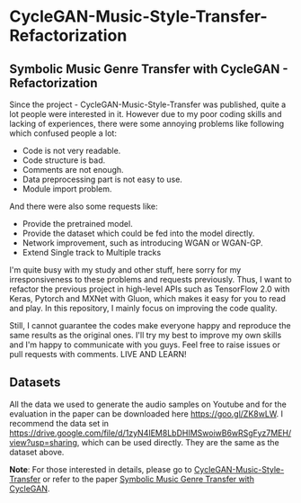 # CycleGAN-Music-Style-Transfer-Refactorization
## Symbolic Music Genre Transfer with CycleGAN - Refactorization

Since the project - CycleGAN-Music-Style-Transfer was published, quite a lot people were interested in it. However due to my poor coding skills and lacking of experiences, there were some annoying problems like following which confused people a lot: 
- Code is not very readable. 
- Code structure is bad. 
- Comments are not enough. 
- Data preprocessing part is not easy to use. 
- Module import problem. 

And there were also some requests like:
- Provide the pretrained model. 
- Provide the dataset which could be fed into the model directly. 
- Network improvement, such as introducing WGAN or WGAN-GP.
- Extend Single track to Multiple tracks

I'm quite busy with my study and other stuff, here sorry for my irresponsiveness to these problems and requests previously. Thus, I want to refactor the previous project in high-level APIs such as TensorFlow 2.0 with Keras, Pytorch and MXNet with Gluon, which makes it easy for you to read and play. In this repository, I mainly focus on improving the code quality. 

Still, I cannot guarantee the codes make everyone happy and reproduce the same results as the original ones. I'll try my best to improve my own skills and I'm happy to communicate with you guys. Feel free to raise issues or pull requests with comments. LIVE AND LEARN! 

## Datasets

All the data we used to generate the audio samples on Youtube and for the evaluation in the paper can be downloaded here https://goo.gl/ZK8wLW. I recommend the data set in https://drive.google.com/file/d/1zyN4IEM8LbDHIMSwoiwB6wRSgFyz7MEH/view?usp=sharing, which can be used directly. They are the same as the dataset above. 

**Note**: For those interested in details, please go to [CycleGAN-Music-Style-Transfer](https://github.com/sumuzhao/CycleGAN-Music-Style-Transfer) or refer to the paper [Symbolic Music Genre Transfer with CycleGAN](https://arxiv.org/pdf/1809.07575.pdf). 
